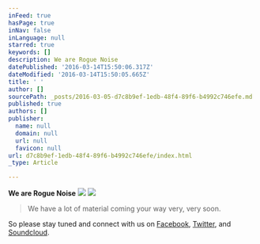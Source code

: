 ```yaml
---
inFeed: true
hasPage: true
inNav: false
inLanguage: null
starred: true
keywords: []
description: We are Rogue Noise
datePublished: '2016-03-14T15:50:06.317Z'
dateModified: '2016-03-14T15:50:05.665Z'
title: ' '
author: []
sourcePath: _posts/2016-03-05-d7c8b9ef-1edb-48f4-89f6-b4992c746efe.md
published: true
authors: []
publisher:
  name: null
  domain: null
  url: null
  favicon: null
url: d7c8b9ef-1edb-48f4-89f6-b4992c746efe/index.html
_type: Article

---
```

**We are Rogue Noise**
![](https://the-grid-user-content.s3-us-west-2.amazonaws.com/7a6b26fe-a75c-4d2e-8f26-53c2206aaed5.jpg)
![](https://s3-us-west-2.amazonaws.com/the-grid-img/p/dfe86a6a75fce2312ed35515a255cfa5e36cc991.jpg)

> We have a lot of material coming your way  very, very soon. 

So please stay tuned and connect with us on [Facebook][0], [Twitter][1], and [Soundcloud][2].

[0]: https://facebook.com/roguenoise
[1]: https://twitter.com/rougenoise
[2]: https://soundcloud.com/rogue-noise